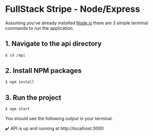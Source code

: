 # FullStack Stripe - Node/Express

Assuming you’ve already installed [Node.js](https://nodejs.org/) there are 3 simple terminal commands to run the application.

## 1. Navigate to the api directory

```sh
$ cd /api
```

## 2. Install NPM packages

```sh
$ npm install
```

## 3. Run the project

```sh
$ npm start
```

You should see the following output in your terminal.

✔️ API is up and running at http://localhost:3000
